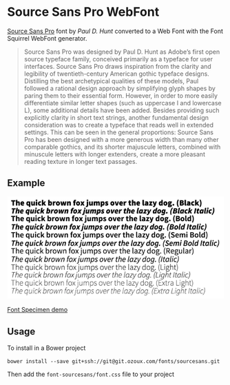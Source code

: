 Source Sans Pro WebFont
======================

[Source Sans Pro](http://www.fontsquirrel.com/fonts/source-sans) font by _Paul D. Hunt_ 
converted to a Web Font with the Font Squirrel WebFont generator.

> Source Sans Pro was designed by Paul D. Hunt as Adobe’s first open source typeface family, conceived primarily as a typeface for user interfaces. Source Sans Pro draws inspiration from the clarity and legibility of twentieth-century American gothic typeface designs. Distilling the best archetypical qualities of these models, Paul followed a rational design approach by simplifying glyph shapes by paring them to their essential form. However, in order to more easily differentiate similar letter shapes (such as uppercase I and lowercase L), some additional details have been added. Besides providing such explicitly clarity in short text strings, another fundamental design consideration was to create a typeface that reads well in extended settings. This can be seen in the general proportions: Source Sans Pro has been designed with a more generous width than many other comparable gothics, and its shorter majuscule letters, combined with minuscule letters with longer extenders, create a more pleasant reading texture in longer text passages.

Example
-------

![Font Example](./demo.png)

[Font Specimen demo](./demo.html)

Usage
-----

To install in a Bower project

```
bower install --save git+ssh://git@git.ozoux.com/fonts/sourcesans.git
```

Then add the `font-sourcesans/font.css` file to your project
